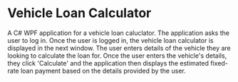 # Vehicle Loan Calculator

A C# WPF application for a vehicle loan caluclator.
The application asks the user to log in. Once the user is logged in, the vehicle loan calculator is displayed in the next window.
The user enters details of the vehicle they are looking to calculate the loan for.
Once the user enters the vehicle's details, they click 'Calculate' and the application then displays the estimated fixed-rate loan payment based on the details provided by the user.
